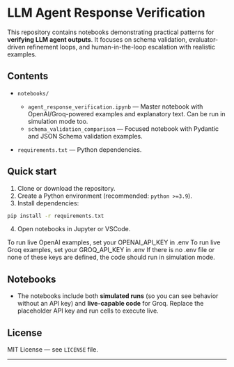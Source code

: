 # LLM Agent Response  Verification

This repository contains notebooks demonstrating practical patterns for **verifying LLM agent outputs**.
It focuses on schema validation, evaluator-driven refinement loops, and human-in-the-loop escalation with realistic examples.

## Contents

- `notebooks/`
  - `agent_response_verification.ipynb` — Master notebook with OpenAI/Groq-powered examples and explanatory text. Can be run in simulation mode too.
  - `schema_validation_comparison` — Focused notebook with Pydantic and JSON Schema validation examples.

- `requirements.txt` — Python dependencies.

## Quick start

1. Clone or download the repository.
2. Create a Python environment (recommended: `python >=3.9`).
3. Install dependencies:

```bash
pip install -r requirements.txt
```

4. Open notebooks in Jupyter or VSCode. 

To run live OpenAI examples, set your OPENAI_API_KEY in .env
To run live Groq examples, set your GROQ_API_KEY in .env
If there is no .env file or none of these keys are defined, the code should run in simulation mode.



## Notebooks

- The notebooks include both **simulated runs** (so you can see behavior without an API key) and **live-capable code** for Groq. Replace the placeholder API key and run cells to execute live.

## License

MIT License — see `LICENSE` file.

---

